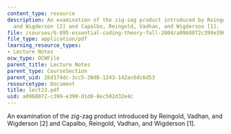 ```yaml
---
content_type: resource
description: An examination of the zig-zag product introduced by Reingold, Vadhan,
  and Wigderson [2] and Capalbo, Reingold, Vadhan, and Wigderson [1].
file: /courses/6-895-essential-coding-theory-fall-2004/a0968072c399e390d1d88ec502d32e4c_lect23.pdf
file_type: application/pdf
learning_resource_types:
- Lecture Notes
ocw_type: OCWFile
parent_title: Lecture Notes
parent_type: CourseSection
parent_uid: 26d174dc-3cc5-30d8-1243-142ac6dc6d53
resourcetype: Document
title: lect23.pdf
uid: a0968072-c399-e390-d1d8-8ec502d32e4c
---
```

An examination of the zig-zag product introduced by Reingold, Vadhan, and Wigderson [2] and Capalbo, Reingold, Vadhan, and Wigderson [1].

